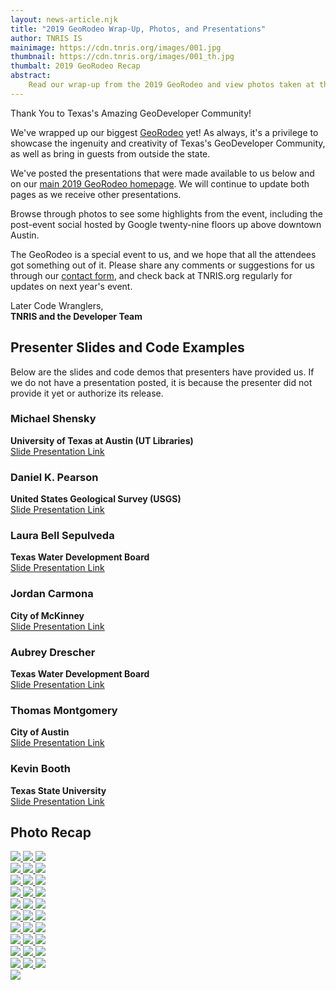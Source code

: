 ```yaml
---
layout: news-article.njk
title: "2019 GeoRodeo Wrap-Up, Photos, and Presentations"
author: TNRIS IS
mainimage: https://cdn.tnris.org/images/001.jpg
thumbnail: https://cdn.tnris.org/images/001_th.jpg
thumbalt: 2019 GeoRodeo Recap
abstract:
    Read our wrap-up from the 2019 GeoRodeo and view photos taken at the event.
---
```

<p class="lead">Thank You to Texas's Amazing GeoDeveloper Community!</p>

We've wrapped up our biggest <a href="/georodeo">GeoRodeo</a> yet! As always, it's a privilege to showcase the ingenuity and creativity of Texas's GeoDeveloper Community, as well as bring in guests from outside the state.

We've posted the presentations that were made available to us below and on our <a href="/georodeo">main 2019 GeoRodeo homepage</a>. We will continue to update both pages as we receive other presentations.

Browse through photos to see some highlights from the event, including the post-event social hosted by Google twenty-nine floors up above downtown Austin.

The GeoRodeo is a special event to us, and we hope that all the attendees got something out of it. Please share any comments or suggestions for us through our <a href="/contact">contact form</a>, and check back at TNRIS.org regularly for updates on next year's event.

Later Code Wranglers,<br>
**TNRIS and the Developer Team**

## Presenter Slides and Code Examples
Below are the slides and code demos that presenters have provided us. If we do not have a presentation posted, it is because the presenter did not provide it yet or authorize its release.

<div class="row">
<div class="col-md-4">
<h3>Michael Shensky</h3>
<strong>University of Texas at Austin (UT Libraries)</strong><br>
<a href="https://speakerdeck.com/texasnaturalresourcesinformationsytem/a-scripted-approach-for-normalizing-geospatial-data-in-a-relational-database-and-assessing-alternative-nosql-database-storage-options"><i class="fa fa-new-window"></i> Slide Presentation Link</a>
</div>

<div class="col-md-4">
<h3>Daniel K. Pearson</h3>
<strong>United States Geological Survey (USGS)</strong><br>
<a href="https://www.slideshare.net/slideshow/embed_code/key/nSe08kDDJyumHp"><i class="fa fa-new-window"></i> Slide Presentation Link</a>
</div>

<div class="col-md-4">
<h3>Laura Bell Sepulveda</h3>
<strong>Texas Water Development Board</strong><br>
<a href="https://speakerdeck.com/texasnaturalresourcesinformationsytem/test-before-you-build-how-to-use-prototypes-and-think-aloud-user-testing-to-build-better-products"><i class="fa fa-new-window"></i> Slide Presentation Link</a>
</div>
</div>
<div class="row">

<div class="col-md-4">
<h3>Jordan Carmona</h3>
<strong>City of McKinney</strong><br>
<a href="https://github.com/FeralCatColonist/GeoRodeo2019"><i class="fa fa-new-window"></i> Slide Presentation Link</a></div>



<div class="col-md-4">
<h3>Aubrey Drescher</h3>
<strong>Texas Water Development Board</strong><br>
<a href="https://speakerdeck.com/texasnaturalresourcesinformationsytem/transitioning-to-vector-tiles-in-your-web-map"><i class="fa fa-new-window"></i> Slide Presentation Link</a>
</div>

<div class="col-md-4">
<h3>Thomas Montgomery</h3>
<strong>City of Austin</strong><br>
<a href="https://docs.google.com/presentation/d/1lh1B56gQ195YMc-0RqzVvKpuggQnJQAaVpBHHTIIc3I/edit"><i class="fa fa-new-window"></i> Slide Presentation Link</a>
</div>

</div>
<div class="row">
<div class="col-md-4">
<h3>Kevin Booth</h3>
<strong>Texas State University</strong><br>
<a href="http://kb.gg/georodeo"><i class="fa fa-new-window"></i> Slide Presentation Link</a>
</div>

</div>

## Photo Recap

<div class="row">
    <a href="https://cdn.tnris.org/images/001.jpg" data-toggle="lightbox" data-gallery="example-gallery" class="col-sm-4" data-title="2019 GeoRodeo Photos" data-footer="Attendees arriving to the GeoRodeo held at the Austin Public Library this year">
        <img class="card card-body img-fluid" src="https://cdn.tnris.org/images/001_th.jpg">
    </a>
    <a href="https://cdn.tnris.org/images/002.jpg" data-toggle="lightbox" data-gallery="example-gallery" class="col-sm-4" data-title="2019 GeoRodeo Photos" data-footer="Richard Wade, Deputy Executive Administrator of TNRIS, kicks off the event.">
        <img class="card card-body img-fluid" src="https://cdn.tnris.org/images/002_th.jpg">
    </a>
    <a href="https://cdn.tnris.org/images/003.jpg" data-toggle="lightbox" data-gallery="example-gallery" class="col-sm-4" data-title="2019 GeoRodeo Photos" data-footer="Richard Wade Thanks the Sponsors">
        <img class="card card-body img-fluid" src="https://cdn.tnris.org/images/003_th.jpg">
    </a>
</div>
<div class="row">
    <a href="https://cdn.tnris.org/images/004.jpg" data-toggle="lightbox" data-gallery="example-gallery" class="col-sm-4" data-title="2019 GeoRodeo Photos" data-footer="Patrick McGranaghan talks about his Reddit Map Forum">
        <img class="card card-body img-fluid" src="https://cdn.tnris.org/images/004_th.jpg">
    </a>
    <a href="https://cdn.tnris.org/images/005.jpg" data-toggle="lightbox" data-gallery="example-gallery" class="col-sm-4" data-title="2019 GeoRodeo Photos" data-footer="Patrick McGranaghan shows one of his weekly map winners">
        <img class="card card-body img-fluid" src="https://cdn.tnris.org/images/005_th.jpg">
    </a>
    <a href="https://cdn.tnris.org/images/006.jpg" data-toggle="lightbox" data-gallery="example-gallery" class="col-sm-4" data-title="2019 GeoRodeo Photos" data-footer="Andrew Chapkowski talks about integrating AI into GeoSpatial Analysis">
        <img class="card card-body img-fluid" src="https://cdn.tnris.org/images/006_th.jpg">
    </a>
</div>
<div class="row">
<a href="https://cdn.tnris.org/images/007.jpg" data-toggle="lightbox" data-gallery="example-gallery" class="col-sm-4" data-title="2019 GeoRodeo Photos" data-footer="Michael Shensky from UT Austin's Map Library">
        <img class="card card-body img-fluid" src="https://cdn.tnris.org/images/007_th.jpg">
</a>

<a href="https://cdn.tnris.org/images/008.jpg" data-toggle="lightbox" data-gallery="example-gallery" class="col-sm-4" data-title="2019 GeoRodeo Photos" data-footer="Michael Shensky from UT Austin's Map Library">
        <img class="card card-body img-fluid" src="https://cdn.tnris.org/images/008_th.jpg">
    </a>
<a href="https://cdn.tnris.org/images/009.jpg" data-toggle="lightbox" data-gallery="example-gallery" class="col-sm-4" data-title="2019 GeoRodeo Photos" data-footer="Daniel K. Pearson of the USGS talks about User centered approaches to App design">
    <img class="card card-body img-fluid" src="https://cdn.tnris.org/images/009_th.jpg">
</a>


</div>
<div class="row">
<a href="https://cdn.tnris.org/images/010.jpg" data-toggle="lightbox" data-gallery="example-gallery" class="col-sm-4" data-title="2019 GeoRodeo Photos" data-footer="Daniel K. Pearson of the USGS talks about User centered approaches to App design">
    <img class="card card-body img-fluid" src="https://cdn.tnris.org/images/010_th.jpg">
</a>
<a href="https://cdn.tnris.org/images/011.jpg" data-toggle="lightbox" data-gallery="example-gallery" class="col-sm-4" data-title="2019 GeoRodeo Photos" data-footer="Laura Bell Sepulveda of TWDB discusses using design prototypes for user testing">
    <img class="card card-body img-fluid" src="https://cdn.tnris.org/images/011_th.jpg">
</a>

<a href="https://cdn.tnris.org/images/012.jpg" data-toggle="lightbox" data-gallery="example-gallery" class="col-sm-4" data-title="2019 GeoRodeo Photos" data-footer="Laura Bell Sepulveda of TWDB discusses using design prototypes for user testing">
    <img class="card card-body img-fluid" src="https://cdn.tnris.org/images/012_th.jpg">
</a>


</div>

<div class="row">
<a href="https://cdn.tnris.org/images/013.jpg" data-toggle="lightbox" data-gallery="example-gallery" class="col-sm-4" data-title="2019 GeoRodeo Photos" data-footer="Jordan Carmona from the City of McKinney and his Keyboard handling skills">
    <img class="card card-body img-fluid" src="https://cdn.tnris.org/images/013_th.jpg">
</a>
<a href="https://cdn.tnris.org/images/014.jpg" data-toggle="lightbox" data-gallery="example-gallery" class="col-sm-4" data-title="2019 GeoRodeo Photos" data-footer="Daniel J. Dufour, CEO of GeoSurge, interacts with the audience">
    <img class="card card-body img-fluid" src="https://cdn.tnris.org/images/014_th.jpg">
</a>

<a href="https://cdn.tnris.org/images/015.jpg" data-toggle="lightbox" data-gallery="example-gallery" class="col-sm-4" data-title="2019 GeoRodeo Photos" data-footer="Daniel J. Dufour demos some codeThe ">
    <img class="card card-body img-fluid" src="https://cdn.tnris.org/images/015_th.jpg">
</a>

</div>
<div class="row">
<a href="https://cdn.tnris.org/images/016.jpg" data-toggle="lightbox" data-gallery="example-gallery" class="col-sm-4" data-title="2019 GeoRodeo Photos" data-footer="Lightning Talks sign up board">
<img class="card card-body img-fluid" src="https://cdn.tnris.org/images/016_th.jpg">
</a>

<a href="https://cdn.tnris.org/images/017.jpg" data-toggle="lightbox" data-gallery="example-gallery" class="col-sm-4" data-title="2019 GeoRodeo Photos" data-footer="">
    <img class="card card-body img-fluid" src="https://cdn.tnris.org/images/017_th.jpg">
</a>

<a href="https://cdn.tnris.org/images/018.jpg" data-toggle="lightbox" data-gallery="example-gallery" class="col-sm-4" data-title="2019 GeoRodeo Photos" data-footer="Aubrey Drescher of the TWDB discusses transitioning vector tiles to your web map">
    <img class="card card-body img-fluid" src="https://cdn.tnris.org/images/018_th.jpg">
</a>


</div>


<div class="row">


<a href="https://cdn.tnris.org/images/019.jpg" data-toggle="lightbox" data-gallery="example-gallery" class="col-sm-4" data-title="2019 GeoRodeo Photos" data-footer="">
    <img class="card card-body img-fluid" src="https://cdn.tnris.org/images/019_th.jpg">
</a>


<a href="https://cdn.tnris.org/images/020.jpg" data-toggle="lightbox" data-gallery="example-gallery" class="col-sm-4" data-title="2019 GeoRodeo Photos" data-footer="">
    <img class="card card-body img-fluid" src="https://cdn.tnris.org/images/020_th.jpg">
</a>

<a href="https://cdn.tnris.org/images/021.jpg" data-toggle="lightbox" data-gallery="example-gallery" class="col-sm-4" data-title="2019 GeoRodeo Photos" data-footer="Thomas Montgomery from the City of Austin discusses how they used GIS to improve Austin's waste management Smart Fleet">
    <img class="card card-body img-fluid" src="https://cdn.tnris.org/images/021_th.jpg">
</a>



</div>

<div class="row">

<a href="https://cdn.tnris.org/images/022.jpg" data-toggle="lightbox" data-gallery="example-gallery" class="col-sm-4" data-title="2019 GeoRodeo Photos" data-footer="Sara Safavi from Planet summons GIS sorcery in her lightning talk">
    <img class="card card-body img-fluid" src="https://cdn.tnris.org/images/022_th.jpg">
</a>
<a href="https://cdn.tnris.org/images/023.jpg" data-toggle="lightbox" data-gallery="example-gallery" class="col-sm-4" data-title="2019 GeoRodeo Photos" data-footer="Mateo Clarke with the City of Austin shows Analysis of dockless vehicles in his Lightning Talk">
    <img class="card card-body img-fluid" src="https://cdn.tnris.org/images/023_th.jpg">
</a>
<a href="https://cdn.tnris.org/images/024.jpg" data-toggle="lightbox" data-gallery="example-gallery" class="col-sm-4" data-title="2019 GeoRodeo Photos" data-footer="Adam Breznicky of TNRIS plugs the TNRIS DataHub">
    <img class="card card-body img-fluid" src="https://cdn.tnris.org/images/024_th.jpg">
</a>

</div>

<div class="row">

<a href="https://cdn.tnris.org/images/025.jpg" data-toggle="lightbox" data-gallery="example-gallery" class="col-sm-4" data-title="2019 GeoRodeo Photos" data-footer="Richard Wade closes out the presentations">
    <img class="card card-body img-fluid" src="https://cdn.tnris.org/images/025_th.jpg">
</a>
<a href="https://cdn.tnris.org/images/026.jpg" data-toggle="lightbox" data-gallery="example-gallery" class="col-sm-4" data-title="2019 GeoRodeo Photos" data-footer="Google hosts the after-event social">
    <img class="card card-body img-fluid" src="https://cdn.tnris.org/images/026_th.jpg">
</a>
<a href="https://cdn.tnris.org/images/027.jpg" data-toggle="lightbox" data-gallery="example-gallery" class="col-sm-4" data-title="2019 GeoRodeo Photos" data-footer="The view from the top, overlooking Lady Bird Lake">
    <img class="card card-body img-fluid" src="https://cdn.tnris.org/images/027_th.jpg">
</a>

</div>

<div class="row">

<a href="https://cdn.tnris.org/images/028.jpg" data-toggle="lightbox" data-gallery="example-gallery" class="col-sm-4" data-title="2019 GeoRodeo Photos" data-footer="">
    <img class="card card-body img-fluid" src="https://cdn.tnris.org/images/028_th.jpg">
</a>
<a href="https://cdn.tnris.org/images/029.jpg" data-toggle="lightbox" data-gallery="example-gallery" class="col-sm-4" data-title="2019 GeoRodeo Photos" data-footer="">
    <img class="card card-body img-fluid" src="https://cdn.tnris.org/images/029_th.jpg">
</a>
<a href="https://cdn.tnris.org/images/030.jpg" data-toggle="lightbox" data-gallery="example-gallery" class="col-sm-4" data-title="2019 GeoRodeo Photos" data-footer="">
    <img class="card card-body img-fluid" src="https://cdn.tnris.org/images/030_th.jpg">
</a>

</div>

<div class="row">

<a href="https://cdn.tnris.org/images/031.jpg" data-toggle="lightbox" data-gallery="example-gallery" class="col-sm-4" data-title="2019 GeoRodeo Photos" data-footer="A view of this year's venue, the Austin Public Libary, from 29 floors up">
    <img class="card card-body img-fluid" src="https://cdn.tnris.org/images/031_th.jpg">
</a>
</div>
